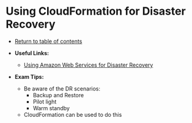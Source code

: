 # Using CloudFormation for Disaster Recovery

* [Return to table of contents](../../../README.md)

* **Useful Links:**
  * [Using Amazon Web Services for Disaster Recovery](https://d1.awsstatic.com/whitepapers/Storage/Backup_and_Recovery_Approaches_Using_AWS.pdf?did=wp_card&trk=wp_card)

* **Exam Tips:**
  * Be aware of the DR scenarios:
    * Backup and Restore
    * Pilot light
    * Warm standby
  * CloudFormation can be used to do this
